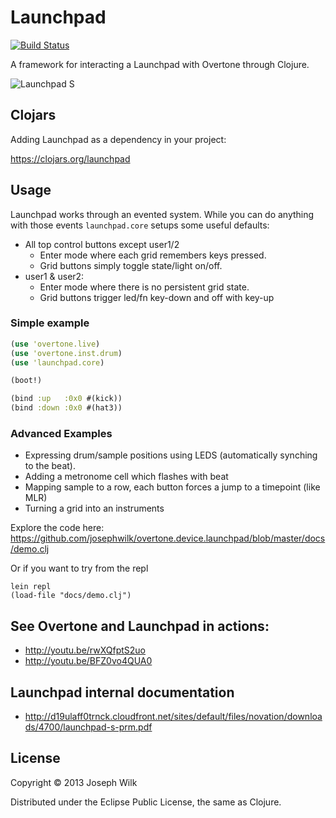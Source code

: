 # Launchpad

[![Build Status](https://travis-ci.org/josephwilk/overtone.device.launchpad.png)](https://travis-ci.org/josephwilk/overtone.device.launchpad)

A framework for interacting a Launchpad with Overtone through Clojure.

![Launchpad S](http://s24.postimg.org/tn4w9d7j5/687474703a2f2f7331302e706f7374696d672e6f72672f6d.jpg)

## Clojars

Adding Launchpad as a dependency in your project:

https://clojars.org/launchpad

## Usage

Launchpad works through an evented system. While you can do anything with those events `launchpad.core` setups some 
useful defaults:

* All top control buttons except user1/2
  * Enter mode where each grid remembers keys pressed.
  * Grid buttons simply toggle state/light on/off.
* user1 & user2:
  * Enter mode where there is no persistent grid state.
  * Grid buttons trigger led/fn key-down and off with key-up

### Simple example

```clojure
(use 'overtone.live)
(use 'overtone.inst.drum)
(use 'launchpad.core)

(boot!)

(bind :up   :0x0 #(kick))
(bind :down :0x0 #(hat3))
```

### Advanced Examples

* Expressing drum/sample positions using LEDS (automatically synching to the beat). 
* Adding a metronome cell which flashes with beat
* Mapping sample to a row, each button forces a jump to a timepoint (like MLR)
* Turning a grid into an instruments

Explore the code here: https://github.com/josephwilk/overtone.device.launchpad/blob/master/docs/demo.clj

Or if you want to try from the repl

```
lein repl
(load-file "docs/demo.clj")
```

## See Overtone and Launchpad in actions:

* http://youtu.be/rwXQfptS2uo
* http://youtu.be/BFZ0vo4QUA0

## Launchpad internal documentation

* http://d19ulaff0trnck.cloudfront.net/sites/default/files/novation/downloads/4700/launchpad-s-prm.pdf

## License

Copyright © 2013 Joseph Wilk

Distributed under the Eclipse Public License, the same as Clojure.
